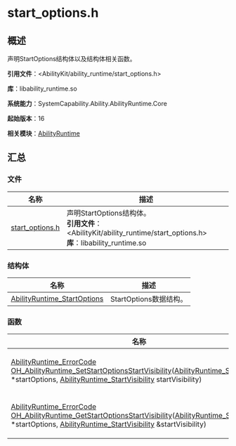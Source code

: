 # start_options.h


## 概述

声明StartOptions结构体以及结构体相关函数。

**引用文件**：<AbilityKit/ability_runtime/start_options.h>

**库**：libability_runtime.so

**系统能力**：SystemCapability.Ability.AbilityRuntime.Core

**起始版本**：16

**相关模块**：[AbilityRuntime](_ability_runtime.md)

## 汇总

### 文件

| 名称                                                | 描述                                                         |
| --------------------------------------------------- | ------------------------------------------------------------ |
| [start_options.h](start__options_8h.md) | 声明StartOptions结构体。<br/>**引用文件**：<AbilityKit/ability_runtime/start_options.h><br/>**库**：libability_runtime.so |

### 结构体

| 名称                                                         | 描述                         |
| ------------------------------------------------------------ | ---------------------------- |
| [AbilityRuntime_StartOptions](_ability_runtime.md#abilityruntime_startoptions)  | StartOptions数据结构。 |

### 函数

| 名称                                                         | 描述                         |
| ------------------------------------------------------------ | ---------------------------- |
| [AbilityRuntime_ErrorCode](_ability_runtime.md#abilityruntime_errorcode) [OH_AbilityRuntime_SetStartOptionsStartVisibility](_ability_runtime.md#oh_abilityruntime_setstartoptionsstartability)([AbilityRuntime_StartOptions](_ability_runtime.md#abilityruntime_startoptions) *startOptions, [AbilityRuntime_StartVisibility](_ability_runtime.md#abilityruntime_startvisibility) startVisibility) | 设置StartOptions结构体的startVisibility。 |
| [AbilityRuntime_ErrorCode](_ability_runtime.md#abilityruntime_errorcode) [OH_AbilityRuntime_GetStartOptionsStartVisibility](_ability_runtime.md#oh_abilityruntime_getstartoptionsstartability)([AbilityRuntime_StartOptions](_ability_runtime.md#abilityruntime_startoptions) *startOptions, [AbilityRuntime_StartVisibility](_ability_runtime.md#abilityruntime_startvisibility) &startVisibility) | 获取StartOptions结构体的startVisibility。 |